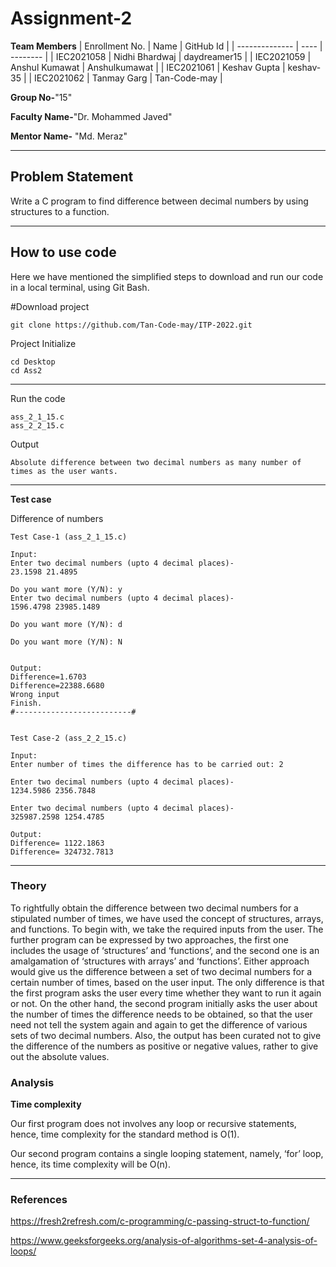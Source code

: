 # Assignment-2

**Team Members**
|   Enrollment No.  |   Name   | GitHub Id |
|   --------------  |   ----   | -------- |
|    IEC2021058  |   Nidhi Bhardwaj | daydreamer15 |
|    IEC2021059  |   Anshul Kumawat | Anshulkumawat | 
|    IEC2021061  |   Keshav Gupta | keshav-35  |
|    IEC2021062  |   Tanmay Garg | Tan-Code-may |

**Group No-**"15"

**Faculty Name-**"Dr. Mohammed Javed"

**Mentor Name-** "Md. Meraz"

---
## Problem Statement
Write a C program to find difference between decimal numbers by using structures to a function.

---
## How to use code
Here we have mentioned the simplified steps to download and run our code in a local terminal, using Git Bash.

#Download project
```
git clone https://github.com/Tan-Code-may/ITP-2022.git 
```
Project Initialize 
```
cd Desktop
cd Ass2
```
---

Run the code
```
ass_2_1_15.c
ass_2_2_15.c
```
Output
```
Absolute difference between two decimal numbers as many number of times as the user wants.
```
---

**Test case**

Difference of numbers
```
Test Case-1 (ass_2_1_15.c)

Input:
Enter two decimal numbers (upto 4 decimal places)-
23.1598 21.4895

Do you want more (Y/N): y
Enter two decimal numbers (upto 4 decimal places)-
1596.4798 23985.1489

Do you want more (Y/N): d

Do you want more (Y/N): N


Output:
Difference=1.6703
Difference=22388.6680
Wrong input
Finish.
#--------------------------#


Test Case-2 (ass_2_2_15.c)

Input:
Enter number of times the difference has to be carried out: 2

Enter two decimal numbers (upto 4 decimal places)-
1234.5986 2356.7848 

Enter two decimal numbers (upto 4 decimal places)-
325987.2598 1254.4785

Output:
Difference= 1122.1863
Difference= 324732.7813

```

---

### Theory
To rightfully obtain the difference between two decimal numbers for a stipulated number of times, we have used the concept of structures, arrays, and functions. To begin with, we take the required inputs from the user. The further program can be expressed by two approaches, the first one includes the usage of ‘structures’ and ‘functions’, and the second one is an amalgamation of ‘structures with arrays’ and ‘functions’. Either approach would give us the difference between a set of two decimal numbers for a certain number of times, based on the user input. The only difference is that the first program asks the user every time whether they want to run it again or not. On the other hand, the second program initially asks the user about the number of times the difference needs to be obtained, so that the user need not tell the system again and again to get the difference of various sets of two decimal numbers. Also, the output has been curated not to give the difference of the numbers as positive or negative values, rather to give out the absolute values. 

### Analysis

**Time complexity**

Our first program does not involves any loop or recursive statements, hence, time complexity for the standard method is O(1).

Our second program contains a single looping statement, namely, ‘for’ loop, hence, its time complexity will be O(n).

---

### References

 https://fresh2refresh.com/c-programming/c-passing-struct-to-function/
 
 https://www.geeksforgeeks.org/analysis-of-algorithms-set-4-analysis-of-loops/
 
